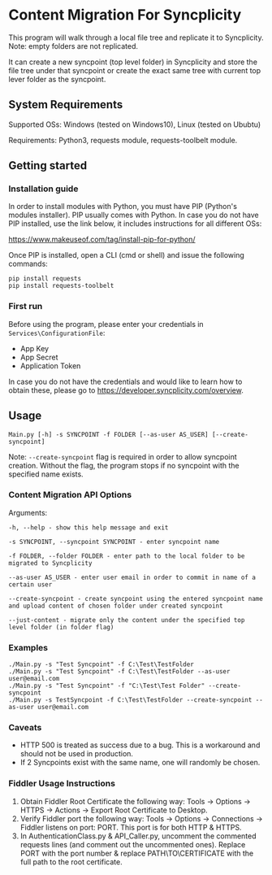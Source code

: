 # Content Migration For Syncplicity

This program will walk through a local file tree and replicate it to Syncplicity. Note: empty folders are not replicated.

It can create a new syncpoint (top level folder) in Syncplicity
and store the file tree under that syncpoint
or create the exact same tree with current top lever folder as the syncpoint.

## System Requirements

Supported OSs: Windows (tested on Windows10), Linux (tested on Ububtu)

Requirements: Python3, requests module, requests-toolbelt module.

## Getting started

### Installation guide

In order to install modules with Python, you must have PIP (Python's modules installer).
PIP usually comes with Python.
In case you do not have PIP installed, use the link below, it includes instructions for all different OSs:

<https://www.makeuseof.com/tag/install-pip-for-python/>

Once PIP is installed, open a CLI (cmd or shell) and issue the following commands:

    pip install requests
    pip install requests-toolbelt

### First run

Before using the program, please enter your credentials in `Services\ConfigurationFile`:

* App Key
* App Secret
* Application Token

In case you do not have the credentials and would like to learn how to obtain these,
please go to <https://developer.syncplicity.com/overview>.

## Usage

    Main.py [-h] -s SYNCPOINT -f FOLDER [--as-user AS_USER] [--create-syncpoint]

Note: `--create-syncpoint` flag is required in order to allow syncpoint creation.
Without the flag, the program stops if no syncpoint with the specified name exists.

### Content Migration API Options

Arguments:

    -h, --help - show this help message and exit

    -s SYNCPOINT, --syncpoint SYNCPOINT - enter syncpoint name

    -f FOLDER, --folder FOLDER - enter path to the local folder to be migrated to Syncplicity

    --as-user AS_USER - enter user email in order to commit in name of a certain user

    --create-syncpoint - create syncpoint using the entered syncpoint name and upload content of chosen folder under created syncpoint

    --just-content - migrate only the content under the specified top level folder (in folder flag)

### Examples

    ./Main.py -s "Test Syncpoint" -f C:\Test\TestFolder
    ./Main.py -s "Test Syncpoint" -f C:\Test\TestFolder --as-user user@email.com
    ./Main.py -s "Test Syncpoint" -f "C:\Test\Test Folder" --create-syncpoint
    ./Main.py -s TestSyncpoint -f C:\Test\TestFolder --create-syncpoint --as-user user@email.com

### Caveats

* HTTP 500 is treated as success due to a bug. This is a workaround and should not be used in production.
* If 2 Syncpoints exist with the same name, one will randomly be chosen.

### Fiddler Usage Instructions

  1. Obtain Fiddler Root Certificate the following way: Tools -> Options -> HTTPS -> Actions -> Export Root Certificate to Desktop.
  2. Verify Fiddler port the following way: Tools -> Options -> Connections -> Fiddler listens on port: PORT. This port is for both HTTP & HTTPS.
  3. In AuthenticationClass.py & API_Caller.py, uncomment the commented requests lines (and comment out the uncommented ones).
     Replace PORT with the port number & replace PATH\TO\CERTIFICATE with the full path to the root certificate.
